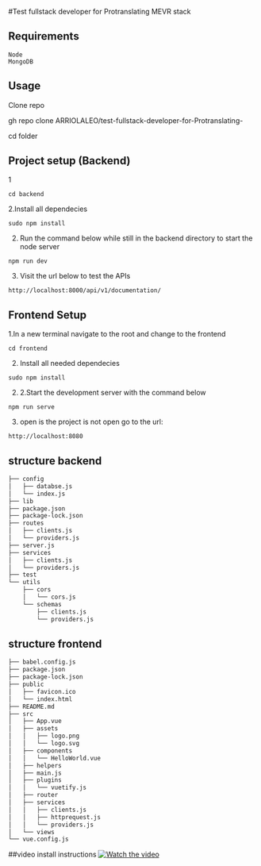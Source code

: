 #Test fullstack developer for Protranslating MEVR stack

## Requirements

```
Node
MongoDB
```

## Usage

Clone repo

gh repo clone ARRIOLALEO/test-fullstack-developer-for-Protranslating-

cd folder

## Project setup (Backend)

1

```
cd backend

```

2.Install all dependecies

```
sudo npm install
```

2. Run the command below while still in the backend directory to start the node server

```
npm run dev
```

3. Visit the url below to test the APIs

```
http://localhost:8000/api/v1/documentation/

```

## Frontend Setup

1.In a new terminal navigate to the root and change to the frontend

```
cd frontend
```

2. Install all needed dependecies

```
sudo npm install
```

2.  2.Start the development server with the command below

```
npm run serve
```

3. open is the project is not open go to the url:

```
http://localhost:8080
```

## structure backend

```bash
├── config
│   ├── databse.js
│   └── index.js
├── lib
├── package.json
├── package-lock.json
├── routes
│   ├── clients.js
│   └── providers.js
├── server.js
├── services
│   ├── clients.js
│   └── providers.js
├── test
└── utils
    ├── cors
    │   └── cors.js
    └── schemas
        ├── clients.js
        └── providers.js


```

## structure frontend

```bash
├── babel.config.js
├── package.json
├── package-lock.json
├── public
│   ├── favicon.ico
│   └── index.html
├── README.md
├── src
│   ├── App.vue
│   ├── assets
│   │   ├── logo.png
│   │   └── logo.svg
│   ├── components
│   │   └── HelloWorld.vue
│   ├── helpers
│   ├── main.js
│   ├── plugins
│   │   └── vuetify.js
│   ├── router
│   ├── services
│   │   ├── clients.js
│   │   ├── httprequest.js
│   │   └── providers.js
│   └── views
└── vue.config.js

```

##video install instructions
[![Watch the video](https://ibb.co/BgpN78s)](https://youtu.be/pSjtsXq0YYg)
